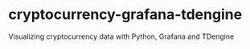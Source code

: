 # cryptocurrency-grafana-tdengine
Visualizing cryptocurrency data with Python, Grafana and TDengine
